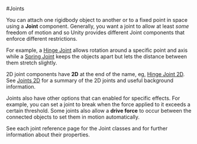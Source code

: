 #Joints

You can attach one rigidbody object to another or to a fixed point in space using a __Joint__ component. Generally, you want a joint to allow at least _some_ freedom of motion and so Unity provides different Joint components that enforce different restrictions. 

For example, a [Hinge Joint](class-HingeJoint) allows rotation around a specific point and axis while a [Spring Joint](class-SpringJoint) keeps the objects apart but lets the distance between them stretch slightly. 

2D joint components have **2D** at the end of the name, eg, [Hinge Joint 2D](class-HingeJoint2D). See [Joints 2D](Joints2D) for a summary of the 2D joints and useful background information.

Joints also have other options that can enabled for specific effects. For example, you can set a joint to break when the force applied to it exceeds a certain threshold. Some joints also allow a __drive force__ to occur between the connected objects to set them in motion automatically.

See each  joint reference page for the Joint classes  and for further information about their properties.